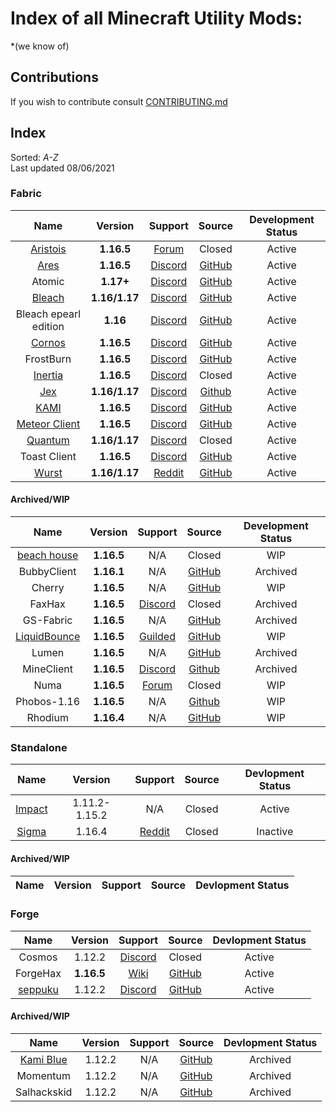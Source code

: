 # Index of all Minecraft Utility Mods:
*(we know of)

## Contributions
If you wish to contribute consult [CONTRIBUTING.md](https://github.com/UtilityMods/Index/blob/main/CONTRIBUTING.md)

## Index

Sorted: *A-Z*     
Last updated 08/06/2021

### Fabric

| Name | Version | Support | Source | Development Status |
|:-:|:-:|:-:|:-:|:-:|
| [Aristois](https://aristois.net/) | **1.16.5** | [Forum](https://discuss.aristois.net/) | Closed | Active |
| [Ares](https://aresclient.org/) | **1.16.5** | [Discord](https://discord.com/invite/GtBgknj) | [GitHub](https://github.com/AresClient/ares) | Active |
| Atomic | **1.17+** | [Discord](https://discord.gg/rvC7F798xQ) | [GitHub](https://github.com/cornos/Atomic) | Active |
| [Bleach](https://bleachhack.github.io) | **1.16/1.17** | [Discord](https://bleachhack.github.io/discord) | [GitHub](https://github.com/BleachDrinker420/bleachhack-1.14) | Active |
| Bleach epearl edition | **1.16** | [Discord](https://discord.com/invite/WkdpPZ6) | [GitHub](https://github.com/22s/bleachhack-1.16-epearl-edition) | Active |
| [Cornos](https://cornos.cf) | **1.16.5** | [Discord](https://discord.gg/rvC7F798xQ) | [GitHub](https://github.com/cornos/Cornos) | Active |
| FrostBurn | **1.16.5** | [Discord](https://discord.gg/XkpYgpfHtc) | [GitHub](https://github.com/evaan/FrostBurn) | Active |
| [Inertia](https://inertiaclient.com/) | **1.16.5** | [Discord](https://discord.com/invite/ZyMKgSm) | Closed | Active |
| [Jex](https://jexclient.com) | **1.16/1.17** | [Discord](https://discord.gg/6sCnhXuAG6) | [Github](https://github.com/DustinRepo/JexClient-main) | Active
| [KAMI](https://kamiclient.com) | **1.16.5** | [Discord](https://discord.gg/9hvwgeg) | [GitHub](https://github.com/zeroeightysix/KAMI) | Active |
| [Meteor Client](https://meteorclient.com/) | **1.16.5** | [Discord](https://discord.com/invite/bBGQZvd) | [GitHub](https://github.com/MeteorDevelopment/meteor-client) | Active |
| [Quantum](https://quantumclient.org/) |  **1.16/1.17**  | [Discord](https://discord.gg/DC358waTEZ) | Closed | Active |
| Toast Client | **1.16.5** | [Discord](https://discord.gg/PASHZanfyc) | [GitHub](https://github.com/RemainingToast/ToastClient) | Active |
| [Wurst](https://www.wurstclient.net/) | **1.16/1.17** | [Reddit](https://www.reddit.com/r/WurstClient/) | [GitHub](https://github.com/Wurst-Imperium/Wurst7) | Active |

#### Archived/WIP
| Name | Version | Support | Source | Development Status |
|:-:|:-:|:-:|:-:|:-:|
| [beach house](https://beach-house-development.github.io/website/) |  **1.16.5**  | N/A | Closed | WIP |
| BubbyClient | **1.16.1** | N/A | [GitHub](https://github.com/BubbyRoosh1/BubbyClient-Fabric-1.16) | Archived |
| Cherry | **1.16.5** | N/A | [GitHub](https://github.com/Gav06/Cherry-Client) | WIP |
| FaxHax | **1.16.5** | [Discord](https://discord.gg/D6XqgbVGFT) | Closed | Archived |
| GS-Fabric | **1.16.5** | N/A | [GitHub](https://github.com/IUDevman/gamesense-fabric) | Archived |
| [LiquidBounce](https://liquidbounce.net) | **1.16.5** | [Guilded](https://www.guilded.gg/CCBlueX) | [GitHub](https://github.com/CCBlueX/LiquidBounce) | WIP |
| Lumen | **1.16.5** | N/A | [GitHub](https://github.com/olliem5/lumen) | Archived |
| MineClient |  **1.16.5**  | [Discord](https://discord.gg/DC358waTEZ) | [Github](https://github.com/ChiquitaV2/MineClient) | Archived |
| Numa |  **1.16.5**  | [Forum](https://numaclient.net/) | Closed | WIP |
| Phobos-1.16 | **1.16.5** | N/A | [Github](https://github.com/MOMIN5/Phobos-1.16) | WIP |
| Rhodium | **1.16.4** | N/A | [GitHub](https://github.com/IUDevman/Rhodium) | WIP |

### Standalone

| Name | Version | Support | Source | Devlopment Status |
|:-:|:-:|:-:|:-:|:-:|
| [Impact](https://impactclient.net) | 1.11.2-1.15.2 | N/A | Closed | Active |
| [Sigma](https://sigmaclient.info) | 1.16.4 | [Reddit](https://www.reddit.com/r/SigmaClient) | Closed | Inactive |

#### Archived/WIP

| Name | Version | Support | Source | Devlopment Status |
|:-:|:-:|:-:|:-:|:-:|

### Forge

| Name | Version | Support | Source | Devlopment Status |
|:-:|:-:|:-:|:-:|:-:|
| Cosmos | 1.12.2 | [Discord](https://discord.gg/DtrvGHDftk) | Closed | Active |
| ForgeHax | **1.16.5** | [Wiki](https://github.com/fr1kin/ForgeHax/wiki) | [GitHub](https://github.com/fr1kin/ForgeHax) | Active
| [seppuku](https://seppuku.pw) | 1.12.2 | [Discord](https://discord.gg/UzWBZPe) | [GitHub](https://github.com/seppukudevelopment/seppuku) | Active |

#### Archived/WIP

| Name | Version | Support | Source | Devlopment Status |
|:-:|:-:|:-:|:-:|:-:|
| [Kami Blue](https://kamiblue.org) | 1.12.2 | N/A | [GitHub](https://github.com/kami-blue/client) | Archived |
| Momentum | 1.12.2 | N/A | [GitHub](https://github.com/linustouchtips/momentum) | Archived |
| Salhackskid | 1.12.2 | N/A | [GitHub](https://github.com/pleasegivesource/SalHackSkid) | Archived |

